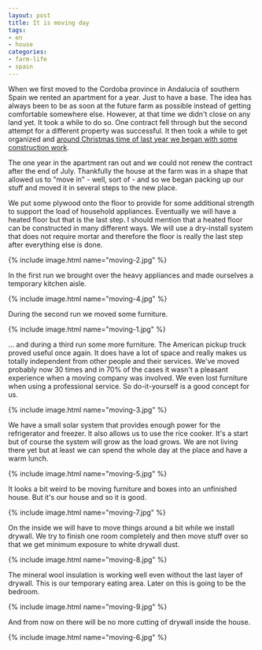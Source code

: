 ```yaml
---
layout: post
title: It is moving day
tags:
- en
- house
categories:
- farm-life
- spain
---
```

When we first moved to the Cordoba province in Andalucia of southern Spain we rented an apartment for a year. Just to have a base. The idea has always been to be as soon at the future farm as possible instead of getting comfortable somewhere else. However, at that time we didn't close on any land yet. It took a while to do so. One contract fell through but the second attempt for a different property was successful. It then took a while to get organized and [around Christmas time of last year we began with some construction work](/2017/12/31/building-subfloor.html).

The one year in the apartment ran out and we could not renew the contract after the end of July. Thankfully the house at the farm was in a shape that allowed us to "move in" - well, sort of - and so we began packing up our stuff and moved it in several steps to the new place.

We put some plywood onto the floor to provide for some additional strength to support the load of household appliances. Eventually we will have a heated floor but that is the last step. I should mention that a heated floor can be constructed in many different ways. We will use a dry-install system that does not require mortar and therefore the floor is really the last step after everything else is done.

{% include image.html name="moving-2.jpg" %}

In the first run we brought over the heavy appliances and made ourselves a temporary kitchen aisle.

{% include image.html name="moving-4.jpg" %}

During the second run we moved some furniture.

{% include image.html name="moving-1.jpg" %}

... and during a third run some more furniture. The American pickup truck proved useful once again. It does have a lot of space and really makes us totally independent from other people and their services. We've moved probably now 30 times and in 70% of the cases it wasn't a pleasant experience when a moving company was involved. We even lost furniture when using a professional service. So do-it-yourself is a good concept for us.

{% include image.html name="moving-3.jpg" %}

We have a small solar system that provides enough power for the refrigerator and freezer. It also allows us to use the rice cooker. It's a start but of course the system will grow as the load grows. We are not living there yet but at least we can spend the whole day at the place and have a warm lunch.

{% include image.html name="moving-5.jpg" %}

It looks a bit weird to be moving furniture and boxes into an unfinished house. But it's our house and so it is good.

{% include image.html name="moving-7.jpg" %}

On the inside we will have to move things around a bit while we install drywall. We try to finish one room completely and then move stuff over so that we get minimum exposure to white drywall dust.

{% include image.html name="moving-8.jpg" %}

The mineral wool insulation is working well even without the last layer of drywall. This is our temporary eating area. Later on this is going to be the bedroom.

{% include image.html name="moving-9.jpg" %}

And from now on there will be no more cutting of drywall inside the house.

{% include image.html name="moving-6.jpg" %}
